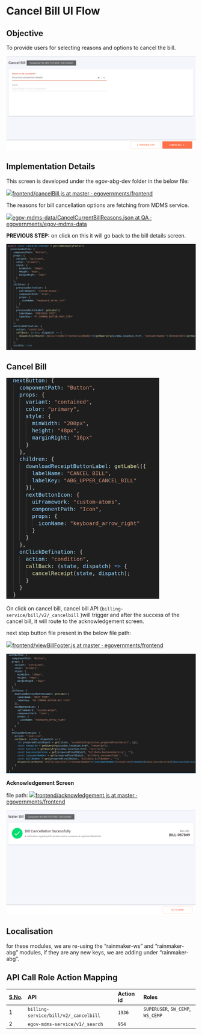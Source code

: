 # Cancel Bill UI Flow

## **Objective**

To provide users for selecting reasons and options to cancel the bill.

![](../../../.gitbook/assets/image%20%28254%29.png)

## **Implementation Details**

This screen is developed under the egov-abg-dev folder in the below file:

[![](https://github.com/fluidicon.png)frontend/cancelBill.js at master · egovernments/frontend](https://github.com/egovernments/frontend/blob/master/web/rainmaker/dev-packages/egov-abg-dev/src/ui-config/screens/specs/bills/cancelBill.js)

The reasons for bill cancellation options are fetching from MDMS service.

[ ![](https://github.com/fluidicon.png)egov-mdms-data/CancelCurrentBillReasons.json at QA · egovernments/egov-mdms-data](https://github.com/egovernments/egov-mdms-data/blob/QA/data/pb/common-masters/CancelCurrentBillReasons.json)

**PREVIOUS STEP:** on click on this it will go back to the bill details screen.

![](../../../.gitbook/assets/image%20%28267%29.png)

## **Cancel Bill**

![](../../../.gitbook/assets/image%20%28147%29.png)

On click on cancel bill, cancel bill API \(`billing-service/bill/v2/_cancelbill` \)will trigger and after the success of the cancel bill, it will route to the acknowledgement screen.

next step button file present in the below file path:

[![](https://github.com/fluidicon.png)frontend/viewBillFooter.js at master · egovernments/frontend](https://github.com/egovernments/frontend/blob/master/web/rainmaker/dev-packages/egov-abg-dev/src/ui-config/screens/specs/bills/viewBillResource/viewBillFooter.js)

![](../../../.gitbook/assets/image%20%28214%29.png)

**Acknowledgement Screen**

file path: [ ![](https://github.com/fluidicon.png)frontend/acknowledgement.js at master · egovernments/frontend](https://github.com/egovernments/frontend/blob/master/web/rainmaker/dev-packages/egov-abg-dev/src/ui-config/screens/specs/bills/acknowledgement.js)

![](../../../.gitbook/assets/image%20%28259%29.png)

## **Localisation**

for these modules, we are re-using the “rainmaker-ws” and “rainmaker-abg” modules, if they are any new keys, we are adding under “rainmaker-abg”.

## **API Call Role Action Mapping**

| [**S.No**](http://s.no/)**.** | **API** | **Action id** | **Roles** |
| :--- | :--- | :--- | :--- |
| 1 | `billing-service/bill/v2/_cancelbill` | `1936` | `SUPERUSER`, `SW_CEMP`, `WS_CEMP` |
| 2 | `egov-mdms-service/v1/_search` | `954` |  |

